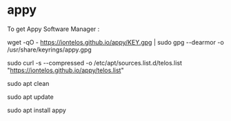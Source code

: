 # appy

To get Appy Software Manager :

wget -qO - https://iontelos.github.io/appy/KEY.gpg | sudo gpg --dearmor -o /usr/share/keyrings/appy.gpg

sudo curl -s --compressed -o /etc/apt/sources.list.d/telos.list "https://iontelos.github.io/appy/telos.list"

sudo apt clean

sudo apt update

sudo apt install appy

